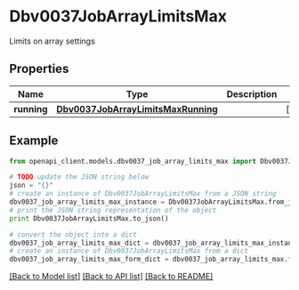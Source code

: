 # Dbv0037JobArrayLimitsMax

Limits on array settings

## Properties
Name | Type | Description | Notes
------------ | ------------- | ------------- | -------------
**running** | [**Dbv0037JobArrayLimitsMaxRunning**](Dbv0037JobArrayLimitsMaxRunning.md) |  | [optional] 

## Example

```python
from openapi_client.models.dbv0037_job_array_limits_max import Dbv0037JobArrayLimitsMax

# TODO update the JSON string below
json = "{}"
# create an instance of Dbv0037JobArrayLimitsMax from a JSON string
dbv0037_job_array_limits_max_instance = Dbv0037JobArrayLimitsMax.from_json(json)
# print the JSON string representation of the object
print Dbv0037JobArrayLimitsMax.to_json()

# convert the object into a dict
dbv0037_job_array_limits_max_dict = dbv0037_job_array_limits_max_instance.to_dict()
# create an instance of Dbv0037JobArrayLimitsMax from a dict
dbv0037_job_array_limits_max_form_dict = dbv0037_job_array_limits_max.from_dict(dbv0037_job_array_limits_max_dict)
```
[[Back to Model list]](../README.md#documentation-for-models) [[Back to API list]](../README.md#documentation-for-api-endpoints) [[Back to README]](../README.md)



